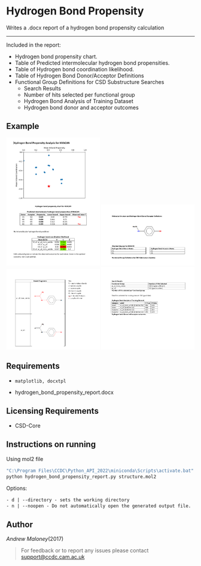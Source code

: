 # Hydrogen Bond Propensity 

Writes a .docx report of a hydrogen bond propensity calculation

----
Included in the report:
- Hydrogen bond propensity chart.
- Table of Predicted intermolecular hydrogen bond propensities. 
- Table of Hydrogen bond coordination likelihood.
- Table of Hydrogen Bond Donor/Acceptor Definitions 
- Functional Group Definitions for CSD Substructure Searches
  - Search Results
  - Number of hits selected per functional group
  - Hydrogen Bond Analysis of Training Dataset
  - Hydrogen bond donor and acceptor outcomes

## Example 

<img src="assets/HXACAN_Report_Screenshot_1.png" width="250px"> 
<img src="assets/HXACAN_Report_Screenshot_2.png" width="250px">

<img src="assets/HXACAN_Report_Screenshot_3.png" width="250px">
<img src="assets/HXACAN_Report_Screenshot_4.png" width="250px">

## Requirements 

- ```matplotlib, docxtpl```

- hydrogen_bond_propensity_report.docx
## Licensing Requirements 
- CSD-Core

## Instructions on running

Using mol2 file 

```cmd
"C:\Program Files\CCDC\Python_API_2022\miniconda\Scripts\activate.bat"
python hydrogen_bond_propensity_report.py structure.mol2 
```

Options: 
```
- d | --directory - sets the working directory 
- n | --noopen - Do not automatically open the generated output file.
```
## Author

_Andrew Maloney_(2017)

> For feedback or to report any issues please contact [support@ccdc.cam.ac.uk](mailto:support@ccdc.cam.ac.uk)